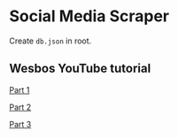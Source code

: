 # Social Media Scraper

Create `db.json` in root.

## Wesbos YouTube tutorial

[Part 1](https://www.youtube.com/watch?v=rWc0xqroY4U)

[Part 2](https://www.youtube.com/watch?v=9dIHjegGeKo)

[Part 3](https://www.youtube.com/watch?v=1C_XpWdbimM)
